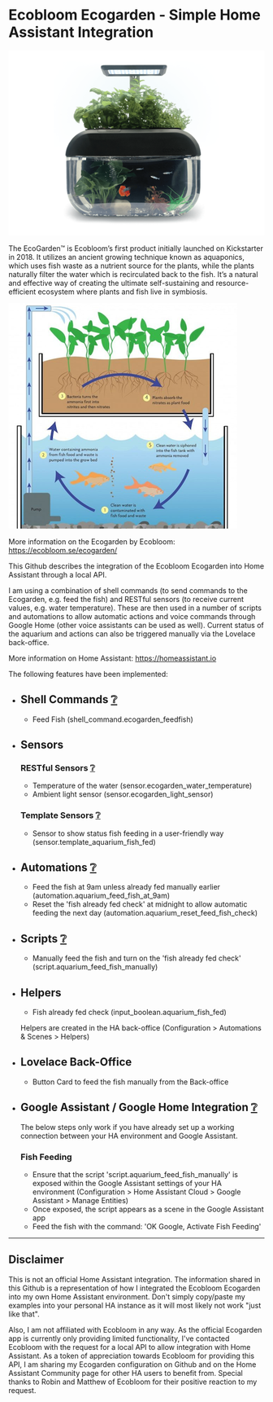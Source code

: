 # Ecobloom Ecogarden - Simple Home Assistant Integration

![Ecobloom Ecogarden](https://raw.githubusercontent.com/farstreet/HA_ecobloom_ecogarden/main/images/ecogarden.png)

The EcoGarden™ is Ecobloom’s first product initially launched on Kickstarter in 2018. It utilizes an ancient growing technique known as aquaponics, which uses fish waste as a nutrient source for the plants, while the plants naturally filter the water which is recirculated back to the fish. It’s a natural and effective way of creating the ultimate self-sustaining and resource-efficient ecosystem where plants and fish live in symbiosis.

![Aquaponics](https://raw.githubusercontent.com/farstreet/HA_ecobloom_ecogarden/main/images/aquaponics.png)

More information on the Ecogarden by Ecobloom: https://ecobloom.se/ecogarden/

This Github describes the integration of the Ecobloom Ecogarden into Home Assistant through a local API.

I am using a combination of shell commands (to send commands to the Ecogarden, e.g. feed the fish) and RESTful sensors (to receive current values, e.g.  water temperature).   These are then used in a number of scripts and automations to allow automatic actions and voice commands through Google Home (other voice assistants can be used as well).  Current status of the aquarium and actions can also be triggered manually via the Lovelace back-office.   

More information on Home Assistant: https://homeassistant.io

The following features have been implemented:

  - Shell Commands [:grey_question:](https://www.home-assistant.io/integrations/shell_command/)
    -
    - Feed Fish (shell_command.ecogarden_feedfish)


  - Sensors
    -     
    ### RESTful Sensors [:grey_question:](https://www.home-assistant.io/integrations/sensor.rest/)
    - Temperature of the water (sensor.ecogarden_water_temperature)
    - Ambient light sensor (sensor.ecogarden_light_sensor)
    
     ### Template Sensors [:grey_question:](https://www.home-assistant.io/integrations/template/)
    - Sensor to show status fish feeding in a user-friendly way (sensor.template_aquarium_fish_fed)
 
 
  - Automations [:grey_question:](https://www.home-assistant.io/docs/automation/basics/)
    -     
    - Feed the fish at 9am unless already fed manually earlier (automation.aquarium_feed_fish_at_9am)
    - Reset the 'fish already fed check' at midnight to allow automatic feeding the next day (automation.aquarium_reset_feed_fish_check)

  - Scripts [:grey_question:](https://www.home-assistant.io/integrations/script/)
    -
    - Manually feed the fish and turn on the 'fish already fed check' (script.aquarium_feed_fish_manually)


  - Helpers
    - 
    - Fish already fed check (input_boolean.aquarium_fish_fed)

    Helpers are created in the HA back-office (Configuration > Automations & Scenes > Helpers)
  
  
  - Lovelace Back-Office
    - 
    - Button Card to feed the fish manually from the Back-office
 
 
  - Google Assistant / Google Home Integration [:grey_question:](https://www.home-assistant.io/integrations/google_assistant/)
    - 
    The below steps only work if you have already set up a working connection between your HA environment and Google Assistant.
    
    ### Fish Feeding
    - Ensure that the script 'script.aquarium_feed_fish_manually' is exposed within the Google Assistant settings of your HA environment (Configuration > Home Assistant Cloud > Google Assistant > Manage Entities)
    - Once exposed, the script appears as a scene in the Google Assistant app
    - Feed the fish with the command: 'OK Google, Activate Fish Feeding'


----
## Disclaimer

This is not an official Home Assistant integration.   The information shared in this Github is a representation of how I integrated the Ecobloom Ecogarden into my own Home Assistant environment.   Don't simply copy/paste my examples into your personal HA instance as it will most likely not work "just like that".  

Also, I am not affiliated with Ecobloom in any way.   As the official Ecogarden app is currently only providing limited functionality, I've contacted Ecobloom with the request for a local API to allow integration with Home Assistant.  As a token of appreciation towards Ecobloom for providing this API, I am sharing my Ecogarden configuration on Github and on the Home Assistant Community page for other HA users to benefit from.    Special thanks to Robin and Matthew of Ecobloom for their positive reaction to my request.
